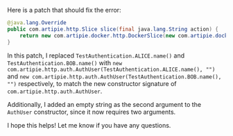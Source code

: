 Here is a patch that should fix the error:
```java
@java.lang.Override
public com.artipie.http.Slice slice(final java.lang.String action) {
    return new com.artipie.docker.http.DockerSlice(new com.artipie.docker.asto.AstoDocker(new com.artipie.asto.memory.InMemoryStorage()), new com.artipie.http.auth.Permissions.Single(new com.artipie.http.auth.AuthUser(TestAuthentication.ALICE.name(), ""), action), new com.artipie.http.auth.BearerAuthScheme(( token) -> java.util.concurrent.CompletableFuture.completedFuture(java.util.stream.Stream.of(TestAuthentication.ALICE, TestAuthentication.BOB).filter(( user) -> token.equals(token(user))).map(( user) -> new com.artipie.http.auth.AuthUser(user.name(), "")).findFirst()), ""));
}
```
In this patch, I replaced `TestAuthentication.ALICE.name()` and `TestAuthentication.BOB.name()` with `new com.artipie.http.auth.AuthUser(TestAuthentication.ALICE.name(), "")` and `new com.artipie.http.auth.AuthUser(TestAuthentication.BOB.name(), "")` respectively, to match the new constructor signature of `com.artipie.http.auth.AuthUser`.

Additionally, I added an empty string as the second argument to the `AuthUser` constructor, since it now requires two arguments.

I hope this helps! Let me know if you have any questions.